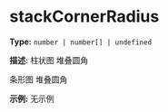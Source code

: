 # stackCornerRadius

**Type:** `number | number[] | undefined`

**描述:**
柱状图 堆叠圆角
  
  条形图 堆叠圆角

**示例:**
无示例


